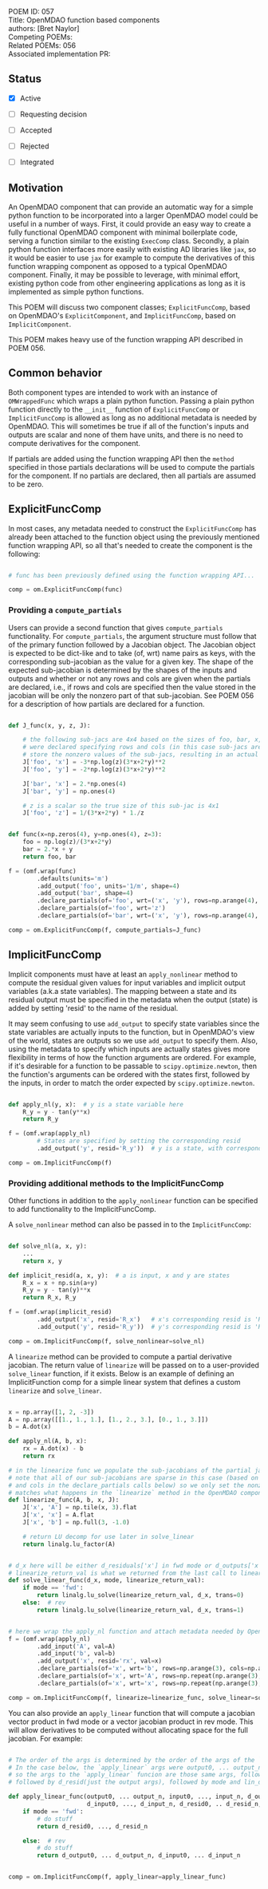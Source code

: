 POEM ID: 057  
Title:  OpenMDAO function based components  
authors: [Bret Naylor]  
Competing POEMs:     
Related POEMs: 056   
Associated implementation PR:  

##  Status

- [x] Active
- [ ] Requesting decision
- [ ] Accepted
- [ ] Rejected
- [ ] Integrated


## Motivation

An OpenMDAO component that can provide an automatic way for a simple python function to be 
incorporated into a larger OpenMDAO model could be useful in a number of ways.  First, it could
provide an easy way to create a fully functional OpenMDAO component with minimal boilerplate code, serving a function similar to the existing `ExecComp` class.  Secondly, a plain python function 
interfaces more easily with existing AD libraries like `jax`, so it would be easier to use `jax` 
for example to compute the derivatives of this function wrapping component as opposed to a typical
OpenMDAO component.  Finally, it may be possible to leverage, with minimal effort, existing python 
code from other engineering applications as long as it is implemented as simple python functions.

This POEM will discuss two component classes; `ExplicitFuncComp`, based on OpenMDAO's 
`ExplicitComponent`, and `ImplicitFuncComp`, based on `ImplicitComponent`.

This POEM makes heavy use of the function wrapping API described in POEM 056.


## Common behavior

Both component types are intended to work with an instance of `OMWrappedFunc` which wraps a plain
python function.  Passing a plain python function directly to the `__init__` function of 
`ExplicitFuncComp` or `ImplicitFuncComp` is allowed as long as no additional metadata is needed
by OpenMDAO.  This will sometimes be true if all of the function's inputs and outputs are scalar and
none of them have units, and there is no need to compute derivatives for the component.

If partials are added using the function wrapping API then the `method` specified in those partials
declarations will be used to compute the partials for the component.  If no partials are declared,
then all partials are assumed to be zero.


## ExplicitFuncComp

In most cases, any metadata needed to construct the `ExplicitFuncComp` has already been attached
to the function object using the previously mentioned function wrapping API, so all that's needed
to create the component is the following:

```python

# func has been previously defined using the function wrapping API...

comp = om.ExplicitFuncComp(func)

```

### Providing a `compute_partials`

Users can provide a second function that gives `compute_partials` functionality. 
For `compute_partials`, the argument structure must follow that of the primary function followed by
a Jacobian object.   The Jacobian object is expected to be dict-like and
to take (of, wrt) name pairs as keys, with the corresponding sub-jacobian as the value for a given
key.  The shape of the expected sub-jacobian is determined by the shapes of the inputs and outputs and whether or not any rows and cols are given when the partials are declared, i.e., if rows and cols
are specified then the value stored in the jacobian will be only the nonzero part of that sub-jacobian. See POEM 056 for a description of how partials are declared for a function.

```python

def J_func(x, y, z, J): 

    # the following sub-jacs are 4x4 based on the sizes of foo, bar, x, and y, but the partials
    # were declared specifying rows and cols (in this case sub-jacs are diagonal), so we only
    # store the nonzero values of the sub-jacs, resulting in an actual size of 4 rather than 4x4.
    J['foo', 'x'] = -3*np.log(z)(3*x+2*y)**2 
    J['foo', 'y'] = -2*np.log(z)(3*x+2*y)**2 

    J['bar', 'x'] = 2.*np.ones(4)
    J['bar', 'y'] = np.ones(4)

    # z is a scalar so the true size of this sub-jac is 4x1
    J['foo', 'z'] = 1/(3*x+2*y) * 1./z


def func(x=np.zeros(4), y=np.ones(4), z=3): 
    foo = np.log(z)/(3*x+2*y)
    bar = 2.*x + y
    return foo, bar

f = (omf.wrap(func)
        .defaults(units='m')
        .add_output('foo', units='1/m', shape=4)
        .add_output('bar', shape=4)
        .declare_partials(of='foo', wrt=('x', 'y'), rows=np.arange(4), cols=np.arange(4))
        .declare_partials(of='foo', wrt='z')
        .declare_partials(of='bar', wrt=('x', 'y'), rows=np.arange(4), cols=np.arange(4)))

comp = om.ExplicitFuncComp(f, compute_partials=J_func)
```


## ImplicitFuncComp

Implicit components must have at least an `apply_nonlinear` method to compute the residual given 
values for input variables and implicit output variables (a.k.a state variables).  The mapping 
between a state and its residual output must be specified in the metadata when the output (state) 
is added by setting 'resid' to the name of the residual.

It may seem confusing to use `add_output` to specify state variables since the state variables
are actually inputs to the function, but in OpenMDAO's view of the world, states are outputs so
we use `add_output` to specify them.  Also, using the metadata to specify which inputs are
actually states gives more flexibility in terms of how the function arguments are ordered.
For example, if it's desirable for a function to be passable to `scipy.optimize.newton`, then
the function's arguments can be ordered with the states first, followed by the inputs, in order
to match the order expected by `scipy.optimize.newton`.
 

```python

def apply_nl(y, x):  # y is a state variable here
    R_y = y - tan(y**x)
    return R_y

f = (omf.wrap(apply_nl)
        # States are specified by setting the corresponding resid
        .add_output('y', resid='R_y'))  # y is a state, with corresponding resid 'R_y'

comp = om.ImplicitFuncComp(f)
```


### Providing additional methods to the ImplicitFuncComp

Other functions in addition to the `apply_nonlinear` function can be specified to add 
functionality to the ImplicitFuncComp.


A `solve_nonlinear` method can also be passed in to the `ImplicitFuncComp`: 

```python

def solve_nl(a, x, y):
    ...
    return x, y

def implicit_resid(a, x, y):  # a is input, x and y are states
    R_x = x + np.sin(a+y)
    R_y = y - tan(y)**x
    return R_x, R_y

f = (omf.wrap(implicit_resid)
        .add_output('x', resid='R_x')   # x's corresponding resid is 'R_x'
        .add_output('y', resid='R_y'))  # y's corresponding resid is 'R_y'

comp = om.ImplicitFuncComp(f, solve_nonlinear=solve_nl)
```

A `linearize` method can be provided to compute a partial derivative jacobian.  The return value of
`linearize` will be passed on to a user-provided `solve_linear` function, if it exists.
Below is an example of defining an ImplicitFunction comp for a simple linear system that defines
a custom `linearize` and `solve_linear`.

```python

x = np.array([1, 2, -3])
A = np.array([[1., 1., 1.], [1., 2., 3.], [0., 1., 3.]])
b = A.dot(x)

def apply_nl(A, b, x):
    rx = A.dot(x) - b
    return rx

# in the linearize func we populate the sub-jacobians of the partial jacobian J.
# note that all of our sub-jacobians are sparse in this case (based on our setting of rows
# and cols in the declare_partials calls below) so we only set the nonzero values.  This behavior
# matches what happens in the `linearize` method in the OpenMDAO component API.
def linearize_func(A, b, x, J):
    J['x', 'A'] = np.tile(x, 3).flat
    J['x', 'x'] = A.flat
    J['x', 'b'] = np.full(3, -1.0)

    # return LU decomp for use later in solve_linear
    return linalg.lu_factor(A)


# d_x here will be either d_residuals['x'] in fwd mode or d_outputs['x'] in rev mode
# linearize_return_val is what we returned from the last call to linearize_func
def solve_linear_func(d_x, mode, linearize_return_val):
    if mode == 'fwd':
        return linalg.lu_solve(linearize_return_val, d_x, trans=0)
    else:  # rev
        return linalg.lu_solve(linearize_return_val, d_x, trans=1)


# here we wrap the apply_nl function and attach metadata needed by OpenMDAO to it.
f = (omf.wrap(apply_nl)
        .add_input('A', val=A)
        .add_input('b', val=b)
        .add_output('x', resid='rx', val=x)
        .declare_partials(of='x', wrt='b', rows=np.arange(3), cols=np.arange(3))
        .declare_partials(of='x', wrt='A', rows=np.repeat(np.arange(3), 3), cols=np.arange(9))
        .declare_partials(of='x', wrt='x', rows=np.repeat(np.arange(3), 3), cols=np.tile(np.arange(3), 3)))

comp = om.ImplicitFuncComp(f, linearize=linearize_func, solve_linear=solve_linear_func)
```

You can also provide an `apply_linear` function that will compute a jacobian vector product in 
fwd mode or a vector jacobian product in rev mode.  This will allow derivatives to be computed
without allocating space for the full jacobian.  For example:

```python

# The order of the args is determined by the order of the args of the `apply_nonlinear` function.
# In the case below, the `apply_linear` args were output0, ... output_n, input0, ... input_n,
# so the args to the `apply_linear` funcion are those same args, followed by d_(those same args),
# followed by d_resid(just the output args), followed by mode and lin_data

def apply_linear_func(output0, ... output_n, input0, ..., input_n, d_output0, ... d_output_n, 
                      d_input0, ..., d_input_n, d_resid0, .. d_resid_n, mode, lin_data):
    if mode == 'fwd':
        # do stuff
        return d_resid0, ..., d_resid_n

    else:  # rev
        # do stuff
        return d_output0, ... d_output_n, d_input0, ... d_input_n


comp = om.ImplicitFuncComp(f, apply_linear=apply_linear_func)

```
